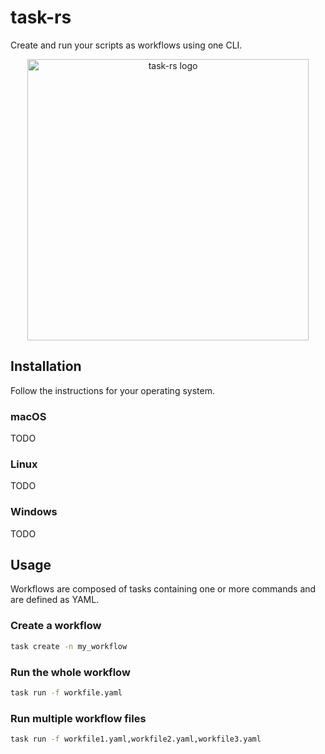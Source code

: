 # task-rs
Create and run your scripts as workflows using one CLI.

<p align="center">
  <img src="https://github.com/abrunner94/rust-task/blob/main/assets/task-rs.png?raw=true" width="450" title="task-rs logo">
</p>

## Installation
Follow the instructions for your operating system.
### macOS
TODO
### Linux
TODO
### Windows
TODO

## Usage
Workflows are composed of tasks containing one or more commands and are defined as YAML.

### Create a workflow
```bash
task create -n my_workflow
```

### Run the whole workflow
```bash
task run -f workfile.yaml 
```

### Run multiple workflow files
```bash
task run -f workfile1.yaml,workfile2.yaml,workfile3.yaml
```